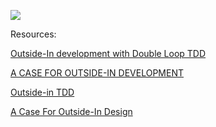 ![](https://www.agiletestingframework.com/wp-content/uploads/bdd_cycle-300x131.jpg)

Resources:

[Outside-In development with Double Loop TDD](http://coding-is-like-cooking.info/2013/04/outside-in-development-with-double-loop-tdd/)

[A CASE FOR OUTSIDE-IN DEVELOPMENT](https://codurance.com/2017/10/23/outside-in-design/)

[Outside-in TDD](https://codurance.com/2015/05/12/does-tdd-lead-to-good-design/)

[A Case For Outside-In Design](https://codurance.com/videos/2018-06-23-a-case-for-outside-in/)